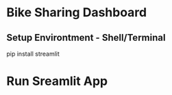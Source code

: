 # Bike Sharing Dashboard


## Setup Environtment - Shell/Terminal
pip install streamlit


# Run Sreamlit App


